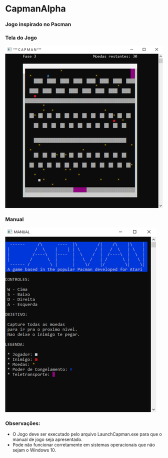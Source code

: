 # CapmanAlpha 
### Jogo inspirado no Pacman  

### Tela do Jogo
![Tela de jogo](/amostra.PNG)

### Manual
![Manual](/manualjogo.PNG)

### Observações:
* O Jogo deve ser executado pelo arquivo LaunchCapman.exe para que o manual de jogo seja apresentado.
* Pode não funcionar corretamente em sistemas operacionais que não sejam o Windows 10.

